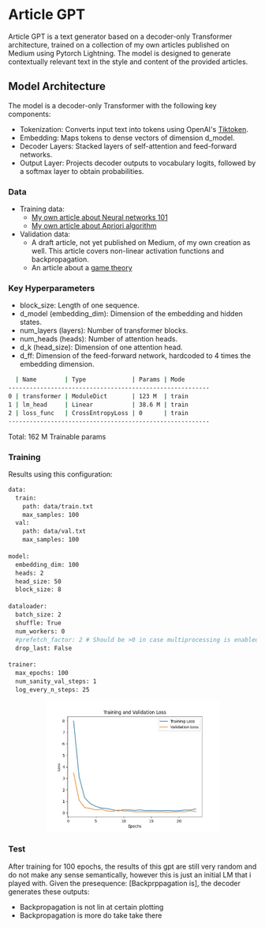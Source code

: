 # Article GPT

Article GPT is a text generator based on a decoder-only Transformer architecture, trained on a collection of my own articles published on Medium using Pytorch Lightning. The model is designed to generate contextually relevant text in the style and content of the provided articles.

## Model Architecture

The model is a decoder-only Transformer with the following key components:

- Tokenization: Converts input text into tokens using OpenAI's [Tiktoken](https://github.com/openai/tiktoken).
- Embedding: Maps tokens to dense vectors of dimension d_model.
- Decoder Layers: Stacked layers of self-attention and feed-forward networks.
- Output Layer: Projects decoder outputs to vocabulary logits, followed by a softmax layer to obtain probabilities.

### Data
- Training data: 
  - [My own article about Neural networks 101](https://medium.com/towards-data-science/introduction-to-neural-networks-part-1-3bb27a8d314a)
  - [My own article about Apriori algorithm](https://medium.com/swlh/data-mining-a-focus-on-apriori-algorithm-b201d756c7ff)
- Validation data: 
  - A draft article, not yet published on Medium, of my own creation as well. This article covers non-linear activation functions and backpropagation.
  - An article about a [game theory](https://medium.com/swlh/understand-diners-dilemma-in-detail-479c9c577ce9)

### Key Hyperparameters
- block_size: Length of one sequence.
- d_model (embedding_dim): Dimension of the embedding and hidden states.
- num_layers (layers): Number of transformer blocks.
- num_heads (heads): Number of attention heads.
- d_k (head_size): Dimension of one attention head.
- d_ff: Dimension of the feed-forward network, hardcoded to 4 times the embedding dimension.


```bash
  | Name        | Type             | Params | Mode 
---------------------------------------------------------
0 | transformer | ModuleDict       | 123 M  | train
1 | lm_head     | Linear           | 38.6 M | train
2 | loss_func   | CrossEntropyLoss | 0      | train
---------------------------------------------------------
```

Total: 162 M Trainable params

### Training

Results using this configuration:

```bash
data:
  train: 
    path: data/train.txt
    max_samples: 100
  val: 
    path: data/val.txt
    max_samples: 100

model:
  embedding_dim: 100
  heads: 2
  head_size: 50
  block_size: 8

dataloader:
  batch_size: 2
  shuffle: True
  num_workers: 0
  #prefetch_factor: 2 # Should be >0 in case multiprocessing is enabled, i.e. num_workers > 0
  drop_last: False

trainer:
  max_epochs: 100
  num_sanity_val_steps: 1
  log_every_n_steps: 25
```

<p align="center">
  <img src="assets/loss.jpg" width="70%" />
</p>

### Test
After training for 100 epochs, the results of this gpt are still very random and do not make any sense semantically, however this is just an initial LM that i played with.
Given the presequence: [Backprppagation is], the decoder generates these outputs:
- Backpropagation is not lin at certain plotting
- Backpropagation is more do take take there
